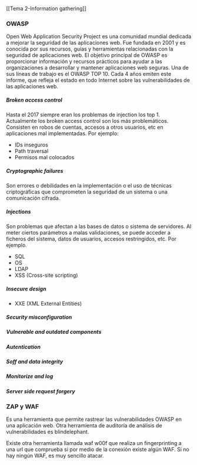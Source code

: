 [[Tema 2-Information gathering]]

### OWASP
Open Web Application Security Project es una comunidad mundial dedicada a mejorar la seguridad de las aplicaciones web. Fue fundada en 2001 y es conocida por sus recursos, guías y herramientas relacionadas con la seguridad de aplicaciones web. El objetivo principal de OWASP es proporcionar información y recursos prácticos para ayudar a las organizaciones a desarrollar y mantener aplicaciones web seguras. Una de sus líneas de trabajo es el OWASP TOP 10. Cada 4 años emiten este informe, que refleja el estado en todo Internet sobre las vulnerabilidades de las aplicaciones web.

##### Broken access control
Hasta el 2017 siempre eran los problemas de injection los top 1. Actualmente los broken access control son los más problemáticos. Consisten en robos de cuentas, accesos a otros usuarios, etc en aplicaciones mal implementadas. Por ejemplo:
+ IDs inseguros
+ Path traversal
+ Permisos mal colocados

##### Cryptographic failures
Son errores o debilidades en la implementación o el uso de técnicas criptográficas que comprometen la seguridad de un sistema o una comunicación cifrada.

##### Injections
Son problemas que afectan a las bases de datos o sistema de servidores. Al meter ciertos parámetros a malas validaciones, se puede acceder a ficheros del sistema, datos de usuarios, accesos restringidos, etc. Por ejemplo.
+ SQL
+ OS
+ LDAP
+ XSS (Cross-site scripting)

##### Insecure design
+ XXE (XML External Entities)

##### Security misconfiguration

##### Vulnerable and outdated components

##### Autentication

##### Soff and data integrity

##### Monitorize and log

##### Server side request forgery

### ZAP y WAF
Es una herramienta que permite rastrear las vulnerabilidades OWASP en una aplicación web. Otra herramienta de auditoría de análisis de vulnerabilidades es blindelephant. 

Existe otra herramienta llamada waf w00f que realiza un fingerprinting a una url que comprueba si por medio de la conexión existe algún WAF. Si no hay ningún WAF, es muy sencillo atacar.